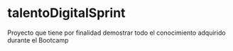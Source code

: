 # talentoDigitalSprint
Proyecto que tiene por finalidad demostrar todo el conocimiento adquirido durante el Bootcamp
